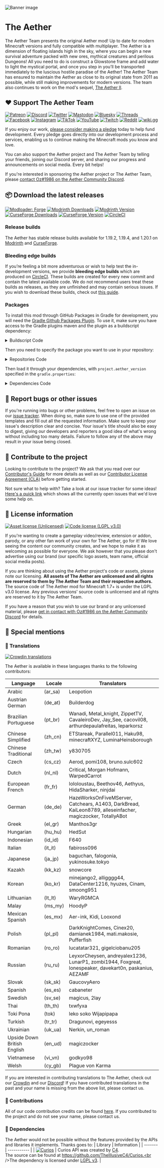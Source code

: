 ![Banner image](assets/banner.webp)
# The Aether

The Aether Team presents the original Aether mod! Up to date for modern Minecraft versions and fully compatible with multiplayer. The Aether is a dimension of floating islands high in the sky, where you can begin a new survival adventure packed with new ores, mythical creatures and perilous Dungeons! All you need to do is construct a Glowstone frame and add water to light the mystical portal, and once you step in you’ll be transported immediately to the luscious hostile paradise of the Aether! The Aether Team has ensured to maintain the Aether as close to its original state from 2011 as possible, while still making improvements for modern versions. The team also continues to work on the mod's sequel, [The Aether II](https://github.com/The-Aether-Team/The-Aether-II).

## :heart: Support The Aether Team

[![Patreon](https://img.shields.io/endpoint.svg?url=https%3A%2F%2Fshieldsio-patreon.vercel.app%2Fapi%3Fusername%3DTheAetherTeam%26type%3Dpatrons&style=flat-square&logoColor=white)](https://patreon.com/TheAetherTeam)
[![Discord](https://img.shields.io/discord/118816101936267265.svg?label=discord&logoColor=FFFFFF&logo=discord&color=7289DA&style=flat-square)](https://discord.gg/aethermod)
[![Twitter](https://img.shields.io/badge/twitter-@DevAether-lightgrey?style=flat-square&logo=twitter&color=1DA1F2&logoColor=white)](https://twitter.com/DevAether)
[![Mastodon](https://img.shields.io/mastodon/follow/110581810287361848?domain=https%3A%2F%2Fmastodon.gamedev.place%2F&style=flat-square&logo=mastodon&logoColor=white&label=mastodon&color=858AFA)](https://mastodon.gamedev.place/@DevAether)
[![Bluesky](https://img.shields.io/badge/bluesky-@aether--mod--net-lightgrey?style=flat-square&logo=data:image/svg+xml;base64,PHN2ZyB4bWxucz0iaHR0cDovL3d3dy53My5vcmcvMjAwMC9zdmciIHdpZHRoPSIyNCIgaGVpZ2h0PSIyNCIgdmlld0JveD0iMCAwIDI0IDI0IiBmaWxsPSJub25lIiBzdHJva2U9IndoaXRlIiBzdHJva2Utd2lkdGg9IjIiIHN0cm9rZS1saW5lY2FwPSJyb3VuZCIgc3Ryb2tlLWxpbmVqb2luPSJyb3VuZCIgY2xhc3M9ImZlYXRoZXIgZmVhdGhlci1jbG91ZCI+PHBhdGggZD0iTTE4IDEwaC0xLjI2QTggOCAwIDEgMCA5IDIwaDlhNSA1IDAgMCAwIDAtMTB6Ij48L3BhdGg+PC9zdmc+&color=0085ff&logoColor=white)](https://bsky.app/profile/aether-mod.net)
[![Threads](https://custom-icon-badges.demolab.com/badge/threads-devaether-green?logo=instagram-threads&style=flat-square&color=000000)](https://www.threads.net/@devaether)
[![Facebook](https://img.shields.io/badge/facebook-AetherMod-blue?logo=facebook&style=flat-square&color=1877F2&logoColor=white)](https://www.facebook.com/AetherMod)
[![Instagram](https://img.shields.io/badge/devaether-instagram?color=D50060&label=instagram&logo=instagram&style=flat-square&logoColor=white)](https://www.instagram.com/devaether)
[![TikTok](https://img.shields.io/badge/@devaether-tiktok?color=000000&label=tiktok&logo=tiktok&style=flat-square&logoColor=white)](https://www.tiktok.com/@devaether)
[![YouTube](https://img.shields.io/badge/youtube-@DevAether-blue?color=FF0000&label=youtube&logo=youtube&style=flat-square)](https://www.youtube.com/@DevAether)
[![Twitch](https://img.shields.io/twitch/status/theaetherteam?logo=twitch&style=flat-square&logoColor=white)](https://www.twitch.tv/theaetherteam)
[![Reddit](https://img.shields.io/badge/TheAether-reddit?color=FF4500&label=reddit&logo=reddit&style=flat-square&logoColor=white)](https://www.reddit.com/r/TheAether/)
[![wiki.gg](https://custom-icon-badges.demolab.com/badge/wiki.gg-aether-green?logo=wikigg&style=flat-square&color=FF1980)](https://aether.wiki.gg/)

If you enjoy our work, [please consider making a pledge](https://patreon.com/TheAetherTeam) today to help fund development. Every pledge goes directly into our development process and services, enabling us to continue making the Minecraft mods you know and love.

You can also support the Aether project and The Aether Team by telling your friends, joining our Discord server, and sharing our progress and announcements on social media. Every bit helps!

If you're interested in sponsoring the Aether project or The Aether Team, please [contact Oz#1986 on the Aether Community Discord](https://discord.gg/aethermod).

## :package: Download the latest releases
[![Modloader: Forge](https://img.shields.io/badge/mod%20loader-forge-CC974D?style=flat-square)](https://files.minecraftforge.net/net/minecraftforge/forge/)
[![Modrinth Downloads](https://img.shields.io/modrinth/dt/YhmgMVyu?color=00AF5C&logo=modrinth)](https://modrinth.com/mod/aether)
[![Modrinth Version](https://img.shields.io/modrinth/game-versions/YhmgMVyu?color=00AF5C&label=latest&logo=modrinth&last=true)](https://modrinth.com/mod/aether)
[![CurseForge Downloads](http://cf.way2muchnoise.eu/255308.svg)](https://www.curseforge.com/minecraft/mc-mods/aether)
[![CurseForge Version](http://cf.way2muchnoise.eu/versions/255308_latest.svg)](https://www.curseforge.com/minecraft/mc-mods/aether)
[![CircleCI](https://circleci.com/gh/The-Aether-Team/The-Aether/tree/1.19.4-develop.svg?style=shield)](https://app.circleci.com/pipelines/github/The-Aether-Team/The-Aether?branch=1.19.4-develop)
### Release builds
The Aether has stable release builds available for 1.19.2, 1.19.4, and 1.20.1 on [Modrinth](https://modrinth.com/mod/aether) and [CurseForge](https://www.curseforge.com/minecraft/mc-mods/aether).

### Bleeding edge builds
If you’re feeling a bit more adventurous or wish to help test the in-development versions, we provide **bleeding edge builds** which are produced on [CircleCI](https://app.circleci.com/pipelines/github/The-Aether-Team/The-Aether). These builds are created for every new commit and contain the latest available code. We do not recommend users treat these builds as releases, as they are unfinished and may contain serious issues. If you wish to download these builds, check out [this guide](https://github.com/The-Aether-Team/The-Aether/wiki/CircleCI-Guide).

### Packages
To install this mod through GitHub Packages in Gradle for development, you will need the [Gradle Github Packages Plugin](https://github.com/0ffz/gpr-for-gradle). To use it, make sure you have access to the Gradle plugins maven and the plugin as a buildscript dependency:

<details>
<summary> Buildscript Code</summary>

`settings.gradle`
```
pluginManagement {
    repositories {
        gradlePluginPortal()
    }
}
```

`build.gradle`
```
plugins {
    id 'io.github.0ffz.github-packages' version '[1,2)'
}
```

</details>

Then you need to specify the package you want to use in your repository:

<details>
<summary> Repositories Code</summary>

```
repositories {
  ...
  maven githubPackage.invoke("The-Aether-Team/The-Aether")
}
```

</details>

Then load it through your dependencies, with `project.aether_version` specified in the `gradle.properties`:

<details>
<summary> Dependencies Code</summary>

```
dependencies {
  ...
  implementation fg.deobf("com.aetherteam.aether:aether:${project.aether_version}")
  ...
}
```

</details>

## :bug: Report bugs or other issues
If you're running into bugs or other problems, feel free to open an issue on our [issue tracker](https://github.com/The-Aether-Team/The-Aether/issues). When doing so, make sure to use one of the provided templates and fill out all the requested information. Make sure to keep your issue's description clear and concise. Your issue's title should also be easy to digest, giving our developers and reporters a good idea of what's wrong without including too many details. Failure to follow any of the above may result in your issue being closed.

## :wrench: Contribute to the project
Looking to contribute to the project? We ask that you read over our [Contributor's Guide](https://github.com/The-Aether-Team/The-Aether/blob/1.19.4-develop/docs/CONTRIBUTING.md) for more details as well as our [Contributor License Agreement (CLA)](https://github.com/The-Aether-Team/The-Aether/blob/1.19.4-develop/docs/AGREEMENT.md) before getting started.

Not sure what to help with? Take a look at our issue tracker for some ideas! [Here's a quick link](https://github.com/The-Aether-Team/The-Aether/labels/status%2Fhelp-wanted) which shows all the currently open issues that we'd love some help on.

## :scroll: License information
[![Asset license (Unlicensed)](https://img.shields.io/badge/assets%20license-All%20Rights%20Reserved-red.svg?style=flat-square)](https://en.wikipedia.org/wiki/All_rights_reserved)
[![Code license (LGPL v3.0)](https://img.shields.io/badge/code%20license-LGPL%20v3.0-green.svg?style=flat-square)](https://github.com/The-Aether-Team/The-Aether/blob/1.19.4-develop/LICENSE.txt)

If you're wanting to create a gameplay video/review, extension or addon, parody, or any other fan work of your own for The Aether, go for it! We love seeing the content our community creates, and we hope to make it as welcoming as possible for everyone. We ask however that you please don't advertise using our brand (our specific logo assets, team name, official social media posts).

If you are thinking about using the Aether project's code or assets, please note our licensing. **All assets of The Aether are unlicensed and all rights are reserved to them by The Aether Team and their respective authors.** The source code of The Aether mod for Minecraft 1.7+ is under the LGPL v3.0 license. Any previous versions' source code is unlicensed and all rights are reserved to it by The Aether Team.

If you have a reason that you wish to use our brand or any unlicensed material, please [get in contact with Oz#1986 on the Aether Community Discord](https://discord.gg/aethermod) for details.

## :star2: Special mentions
### :speech_balloon: Translations
[![Crowdin translations](https://img.shields.io/badge/crowdin-aether-blue?color=55BC5C&label=crowdin&logo=crowdin&style=flat-square)](https://translate.aether.devaether.com/)

The Aether is available in these languages thanks to the following contributors:

| Language                    | Locale  | Translators                                                                                                |
|-----------------------------|---------|------------------------------------------------------------------------------------------------------------|
| Arabic                      | (ar_sa) | Leopotion                                                                                                  |
| Austrian German             | (de_at) | Builderdog                                                                                                 |
| Brazilian Portuguese        | (pt_br) | Wanadi, Metal_knight, ZippetTV, CavaleiroDev, Jay_See, cacovil08, arthurdepaulafreitas, leparkorsz         |
| Chinese Simplified          | (zh_cn) | ETStareak, Parallel011, Haku98, minecraftXYZ, LuminaHeinsborough                                           |
| Chinese Traditional         | (zh_tw) | y830705                                                                                                    |
| Czech                       | (cs_cz) | Aerod, pomi108, bruno.sulc602                                                                              |
| Dutch                       | (nl_nl) | Critical, Morgan Hofmann, WarpedCarrot                                                                     |
| European French             | (fr_fr) | lololoustau, Beethov46, Aethyus, HidaSharker, ninjdai                                                      |
| German                      | (de_de) | HazeWorksOnFiveMServer, Catchears, A1403, DarkBread, KaiLeon8789, alleseinfacher, magiczocker, TotallyABot |
| Greek                       | (el_gr) | Manthos3gr                                                                                                 |
| Hungarian                   | (hu_hu) | HedSut                                                                                                     |
| Indonesian                  | (id_id) | F640                                                                                                       |
| Italian                     | (it_it) | fabiross096                                                                                                |
| Japanese                    | (ja_jp) | baguchan, falogonia, yukinosuke.tokyo                                                                      |
| Kazakh                      | (kk_kz) | snowcore                                                                                                   |
| Korean                      | (ko_kr) | minejango2, alligggg44, DataCenter1216, hyuzes, Cinam, smoong951                                           |
| Lithuanian                  | (lt_lt) | WaryRGMCA                                                                                                  |
| Malay                       | (ms_my) | HoodyP                                                                                                     |
| Mexican Spanish             | (es_mx) | Aer-ink, Kidi, Looxond                                                                                     |
| Polish                      | (pl_pl) | DarkKnightComes, Cinex20, damianek1984, mati.makosie, Pufferfish                                           |
| Romanian                    | (ro_ro) | lucatatar321, gigelciobanu205                                                                              |
| Russian                     | (ru_ru) | LeyxorCheysen, andreyalex1236, LunarP1, zombi1944, Foxgreat, lonespeaker, davekart0n, paskanius, AEZAMF    |
| Slovak                      | (sk_sk) | GaucovyAero                                                                                                |
| Spanish                     | (es_es) | cabaneter                                                                                                  |
| Swedish                     | (sv_se) | magicus, 2lay                                                                                              |
| Thai                        | (th_th) | txwfyxa                                                                                                    |
| Toki Pona                   | (tok)   | leko soko Wijapipapa                                                                                       |
| Turkish                     | (tr_tr) | Dragunovi, egeyesss                                                                                        |
| Ukrainian                   | (uk_ua) | Nerkin, un_roman                                                                                           |
| Upside Down British English | (en_ud) | magiczocker                                                                                                |
| Vietnamese                  | (vi_vn) | godkyo98                                                                                                   |
| Welsh                       | (cy_gb) | Plague von Karma                                                                                           |

If you are interested in contributing translations to The Aether, check out our [Crowdin](https://translate.aether.devaether.com/) and our [Discord](https://discord.gg/aethermod)! If you have contributed translations in the past and your name is missing from the above list, please contact us.

### :hammer: Contributions
All of our code contribution credits can be found [here](https://github.com/The-Aether-Team/The-Aether/blob/1.19.4-develop/docs/CREDITS.txt). If you contributed to the project and do not see your name, please contact us.

### :file_folder: Dependencies
The Aether would not be possible without the features provided by the APIs and libraries it implements. Thanks goes to:
| Library | Information |
| ------- | ----------- |
| [![Curios](assets/dependencies/curios.webp)](https://www.curseforge.com/minecraft/mc-mods/curios) | Curios API was created by [C4](https://github.com/TheIllusiveC4).<br />The source can be found at https://github.com/TheIllusiveC4/Curios.<br />The dependency is licensed under [LGPL v3](https://www.gnu.org/licenses/lgpl-3.0). |
